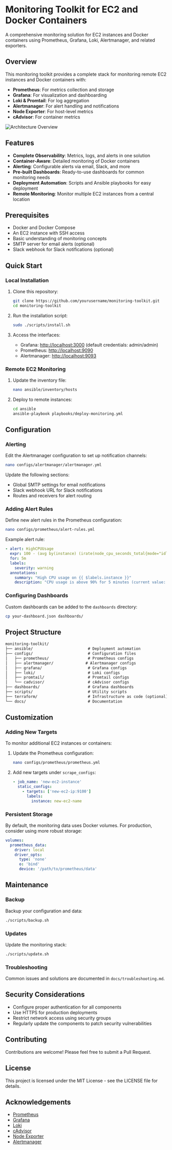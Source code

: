 # Monitoring Toolkit for EC2 and Docker Containers

A comprehensive monitoring solution for EC2 instances and Docker containers using Prometheus, Grafana, Loki, Alertmanager, and related exporters.

## Overview

This monitoring toolkit provides a complete stack for monitoring remote EC2 instances and Docker containers with:

- **Prometheus**: For metrics collection and storage
- **Grafana**: For visualization and dashboarding
- **Loki & Promtail**: For log aggregation
- **Alertmanager**: For alert handling and notifications
- **Node Exporter**: For host-level metrics
- **cAdvisor**: For container metrics

![Architecture Overview](docs/architecture_diagram.png)

## Features

- **Complete Observability**: Metrics, logs, and alerts in one solution
- **Container-Aware**: Detailed monitoring of Docker containers
- **Alerting**: Configurable alerts via email, Slack, and more
- **Pre-built Dashboards**: Ready-to-use dashboards for common monitoring needs
- **Deployment Automation**: Scripts and Ansible playbooks for easy deployment
- **Remote Monitoring**: Monitor multiple EC2 instances from a central location

## Prerequisites

- Docker and Docker Compose
- An EC2 instance with SSH access
- Basic understanding of monitoring concepts
- SMTP server for email alerts (optional)
- Slack webhook for Slack notifications (optional)

## Quick Start

### Local Installation

1. Clone this repository:

   ```bash
   git clone https://github.com/yourusername/monitoring-toolkit.git
   cd monitoring-toolkit
   ```

2. Run the installation script:

   ```bash
   sudo ./scripts/install.sh
   ```

3. Access the interfaces:
   - Grafana: <http://localhost:3000> (default credentials: admin/admin)
   - Prometheus: <http://localhost:9090>
   - Alertmanager: <http://localhost:9093>

### Remote EC2 Monitoring

1. Update the inventory file:

   ```bash
   nano ansible/inventory/hosts
   ```

2. Deploy to remote instances:

   ```bash
   cd ansible
   ansible-playbook playbooks/deploy-monitoring.yml
   ```

## Configuration

### Alerting

Edit the Alertmanager configuration to set up notification channels:

```bash
nano configs/alertmanager/alertmanager.yml
```

Update the following sections:

- Global SMTP settings for email notifications
- Slack webhook URL for Slack notifications
- Routes and receivers for alert routing

### Adding Alert Rules

Define new alert rules in the Prometheus configuration:

```bash
nano configs/prometheus/alert-rules.yml
```

Example alert rule:

```yaml
- alert: HighCPUUsage
  expr: 100 - (avg by(instance) (irate(node_cpu_seconds_total{mode="idle"}[5m])) * 100) > 90
  for: 5m
  labels:
    severity: warning
  annotations:
    summary: "High CPU usage on {{ $labels.instance }}"
    description: "CPU usage is above 90% for 5 minutes (current value: {{ $value }}%)"
```

### Configuring Dashboards

Custom dashboards can be added to the `dashboards` directory:

```bash
cp your-dashboard.json dashboards/
```

## Project Structure

```txt
monitoring-toolkit/
├── ansible/                        # Deployment automation
├── configs/                        # Configuration files
│   ├── prometheus/                 # Prometheus configs
│   ├── alertmanager/              # Alertmanager configs
│   ├── grafana/                    # Grafana configs
│   ├── loki/                       # Loki configs
│   ├── promtail/                   # Promtail configs
│   └── cadvisor/                   # cAdvisor configs
├── dashboards/                     # Grafana dashboards
├── scripts/                        # Utility scripts
├── terraform/                      # Infrastructure as code (optional)
└── docs/                           # Documentation
```

## Customization

### Adding New Targets

To monitor additional EC2 instances or containers:

1. Update the Prometheus configuration:

   ```bash
   nano configs/prometheus/prometheus.yml
   ```

2. Add new targets under `scrape_configs`:

   ```yaml
   - job_name: 'new-ec2-instance'
     static_configs:
       - targets: ['new-ec2-ip:9100']
         labels:
           instance: new-ec2-name
   ```

### Persistent Storage

By default, the monitoring data uses Docker volumes. For production, consider using more robust storage:

```yaml
volumes:
  prometheus_data:
    driver: local
    driver_opts:
      type: 'none'
      o: 'bind'
      device: '/path/to/prometheus/data'
```

## Maintenance

### Backup

Backup your configuration and data:

```bash
./scripts/backup.sh
```

### Updates

Update the monitoring stack:

```bash
./scripts/update.sh
```

### Troubleshooting

Common issues and solutions are documented in `docs/troubleshooting.md`.

## Security Considerations

- Configure proper authentication for all components
- Use HTTPS for production deployments
- Restrict network access using security groups
- Regularly update the components to patch security vulnerabilities

## Contributing

Contributions are welcome! Please feel free to submit a Pull Request.

## License

This project is licensed under the MIT License - see the LICENSE file for details.

## Acknowledgements

- [Prometheus](https://prometheus.io/)
- [Grafana](https://grafana.com/)
- [Loki](https://grafana.com/oss/loki/)
- [cAdvisor](https://github.com/google/cadvisor)
- [Node Exporter](https://github.com/prometheus/node_exporter)
- [Alertmanager](https://prometheus.io/docs/alerting/latest/alertmanager/)
